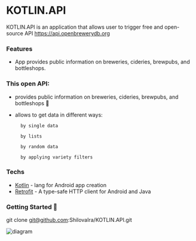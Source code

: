 # KOTLIN.API

KOTLIN.API is an application that allows user to trigger free and open-source API https://api.openbrewerydb.org

### Features

- App provides public information on breweries, cideries, brewpubs, and bottleshops.

### This open API: 
- provides public information on breweries, cideries, brewpubs, and bottleshops 🍺
- allows to get data in different ways:

        by single data
	
        by lists
	
        by random data 
	
        by applying variety filters
	

### Techs
- [Kotlin](https://kotlinlang.org/) - lang for Android app creation
- [Retrofit](https://square.github.io/retrofit/) - A type-safe HTTP client for Android and Java

### Getting Started 🩼

git clone git@github.com:ShilovaIra/KOTLIN.API.git


![diagram](https://user-images.githubusercontent.com/52717228/224413417-cbd57218-2971-4d42-9870-43caa7290097.png)
